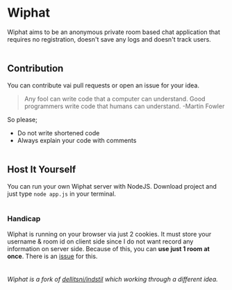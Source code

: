 # Wiphat
Wiphat aims to be an anonymous private room based chat application that requires no registration, doesn't save any logs and doesn't track users.
<br><br>
##  Contribution
You can contribute vai pull requests or open an issue for your idea.
> Any fool can write code that a computer can understand. Good programmers write code that humans can understand. -Martin Fowler

So please;
 - Do not write shortened code
 - Always explain your code with comments
<br><br>
## Host It Yourself
You can run your own Wiphat server with NodeJS. Download project and just type `node app.js` in your terminal.
<br><br>
### Handicap
Wiphat is running on your browser via just 2 cookies. It must store your username & room id on client side since I do not want record any information on server side. Because of this, you can __use just 1 room at once__. There is an [issue](https://github.com/kaanklky/wiphat/issues/8) for this.
<br><br>
###### Wiphat is a fork of [dellitsni/indstil](https://github.com/dellitsni/indstil) which working through a different idea.